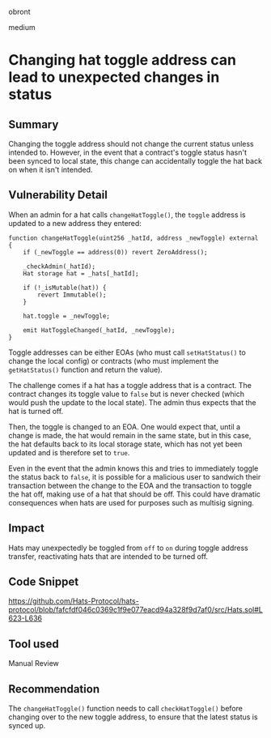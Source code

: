 obront

medium

# Changing hat toggle address can lead to unexpected changes in status

## Summary

Changing the toggle address should not change the current status unless intended to. However, in the event that a contract's toggle status hasn't been synced to local state, this change can accidentally toggle the hat back on when it isn't intended.

## Vulnerability Detail

When an admin for a hat calls `changeHatToggle()`, the `toggle` address is updated to a new address they entered:
```solidity
function changeHatToggle(uint256 _hatId, address _newToggle) external {
    if (_newToggle == address(0)) revert ZeroAddress();

    _checkAdmin(_hatId);
    Hat storage hat = _hats[_hatId];

    if (!_isMutable(hat)) {
        revert Immutable();
    }

    hat.toggle = _newToggle;

    emit HatToggleChanged(_hatId, _newToggle);
}
```
Toggle addresses can be either EOAs (who must call `setHatStatus()` to change the local config) or contracts (who must implement the `getHatStatus()` function and return the value).

The challenge comes if a hat has a toggle address that is a contract. The contract changes its toggle value to `false` but is never checked (which would push the update to the local state). The admin thus expects that the hat is turned off.

Then, the toggle is changed to an EOA. One would expect that, until a change is made, the hat would remain in the same state, but in this case, the hat defaults back to its local storage state, which has not yet been updated and is therefore set to `true`.

Even in the event that the admin knows this and tries to immediately toggle the status back to `false`, it is possible for a malicious user to sandwich their transaction between the change to the EOA and the transaction to toggle the hat off, making use of a hat that should be off. This could have dramatic consequences when hats are used for purposes such as multisig signing.

## Impact

Hats may unexpectedly be toggled from `off` to `on` during toggle address transfer, reactivating hats that are intended to be turned off.

## Code Snippet

https://github.com/Hats-Protocol/hats-protocol/blob/fafcfdf046c0369c1f9e077eacd94a328f9d7af0/src/Hats.sol#L623-L636

## Tool used

Manual Review

## Recommendation

The `changeHatToggle()` function needs to call `checkHatToggle()` before changing over to the new toggle address, to ensure that the latest status is synced up.